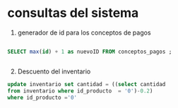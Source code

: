 # consultas del sistema 

1.  generador de id  para los conceptos de pagos
```sql 

SELECT max(id) + 1 as nuevoID FROM conceptos_pagos ;



```
2. Descuento del inventario 
```sql 
update inventario set cantidad = ((select cantidad 
from inventario where id_producto  = '0')-0.2) 
where id_producto ='0'
```